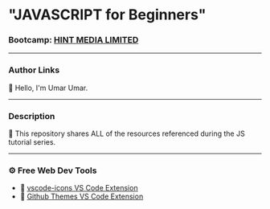 # "JAVASCRIPT for Beginners"

### Bootcamp: [HINT MEDIA LIMITED](https://hintmediatech.com)

---

### Author Links

👋 Hello, I'm Umar Umar.

---

### Description

🚀 This repository shares ALL of the resources referenced during the JS tutorial series.

---

### ⚙ Free Web Dev Tools

- 🔗 [vscode-icons VS Code Extension](https://marketplace.visualstudio.com/items?itemName=vscode-icons-team.vscode-icons)
- 🔗 [Github Themes VS Code Extension](https://marketplace.visualstudio.com/items?itemName=GitHub.github-vscode-theme)
